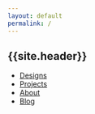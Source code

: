 ```yaml
---
layout: default
permalink: /
---
```

<nav>
  <h1>{{site.header}}</h1>
  <ul>
    <li><a href="/">Designs</a></li>
    <li><a href="/">Projects</a></li>
    <li><a href="/">About</a></li>
    <li><a href="/">Blog</a></li>
  </ul>
</nav>